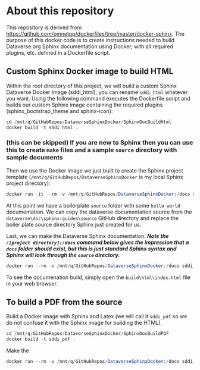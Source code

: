 # About this repository

This repository is derived from https://github.com/omnetpp/dockerfiles/tree/master/docker-sphinx. The purpose of this docker code is to create instructions needed to build Dataverse.org Sphinx documentation using Docker, with all required plugins, etc. defined in a Dockerfile script.

## Custom Sphinx Docker image to build HTML

Within the root directory of this project, we will build a custom Sphinx Dataverse Docker Image (sddi_html); you can rename `sddi_html` whatever you want. Using the following command executes the Dockerfile script and builds our custom Sphinx image containing the required plugins (sphinx_bootstrap_theme and sphinx-icon):

```s (bash)
cd /mnt/q/GitHubRepos/DataverseSphinxDocker/SphinxDocBuildHtml
docker build -t sddi_html .
```

### (this can be skipped) If you are new to Sphinx then you can use this to create `make` files and a sample `source` directory with sample documents
Then we use the Docker image we just built to create the Sphinx project template (`/mnt/q/GitHubRepos/DataverseSphinxDocker` is my local Sphinx project directory):

```s (bash)
docker run -it --rm -v /mnt/q/GitHubRepos/DataverseSphinxDocker:/docs sddi_html sphinx-quickstart
```

At this point we have a boilerplate `source` folder with some `hello world` documentation. We can copy the dataverse documentation source from the `dataverse\doc\sphinx-guides\source` GitHub directory and replace the boiler plate source directory Sphinx just created for us.

Last, we can make the Dataverse Sphinx documentation. ***Note the `/[project directory]:/docs` command below gives the impression that a `docs` folder should exist, but this is just standard Sphinx syntax and Sphinx will look through the `source` directory.***

```s (bash)
docker run --rm -v /mnt/q/GitHubRepos/DataverseSphinxDocker:/docs sddi_html make html
```

To see the documenation build, simply open the `build\html\index.html` file in your web browser.

## To build a PDF from the source

Build a Docker image with Sphinx and Latex (we will call it `sddi_pdf` so we do not confuse it with the Sphinx image for building the HTML).

```s (bash)
cd /mnt/q/GitHubRepos/DataverseSphinxDocker/SphinxDocBuildPDF
docker build -t sddi_pdf .
```

Make the 

```s (bash)
docker run --rm -v /mnt/q/GitHubRepos/DataverseSphinxDocker:/docs sddi_pdf make latexpdf
```